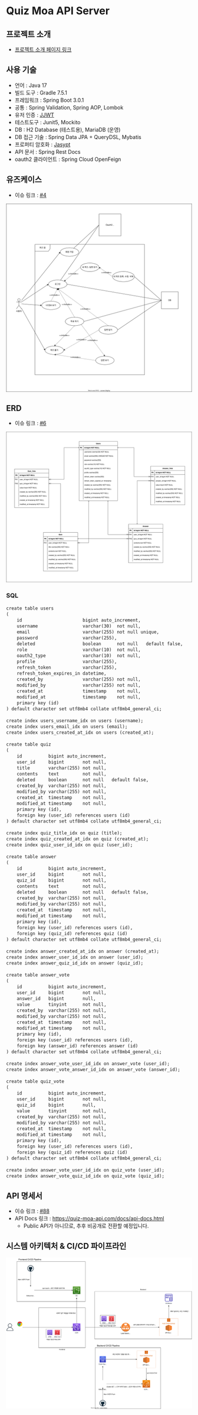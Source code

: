 # Quiz Moa API Server

## 프로젝트 소개

- [프로젝트 소개 페이지 링크](https://leesh5000.notion.site/Quiz-Moa-2df85502f59b4d019b98ed0e08f42919)

## 사용 기술

- 언어 : Java 17
- 빌드 도구 : Gradle 7.5.1
- 프레임워크 : Spring Boot 3.0.1
- 공통 : Spring Validation, Spring AOP, Lombok
- 유저 인증 : [JJWT](https://mvnrepository.com/artifact/io.jsonwebtoken/jjwt)
- 테스트도구 : Junit5, Mockito
- DB : H2 Database (테스트용), MariaDB (운영)
- DB 접근 기술 : Spring Data JPA + QueryDSL, Mybatis
- 프로퍼티 암호화 : [Jasypt](https://github.com/ulisesbocchio/jasypt-spring-boot)
- API 문서 : Spring Rest Docs
- oauth2 클라이언트 : Spring Cloud OpenFeign

## 유즈케이스

- 이슈 링크 : [#4](https://github.com/leesh5000/quiz-app-be/issues/4)

![usecase](document/usecase.svg)

## ERD

- 이슈 링크 : [#6](https://github.com/leesh5000/quiz-app-be/issues/6)

![erd](document/erd.svg)

### SQL

```mysql
create table users
(
    id                       bigint auto_increment,
    username                 varchar(30)  not null,
    email                    varchar(255) not null unique,
    password                 varchar(255),
    deleted                  boolean      not null   default false,
    role                     varchar(10)  not null,
    oauth2_type              varchar(10)  not null,
    profile                  varchar(255),
    refresh_token            varchar(255),
    refresh_token_expires_in datetime,
    created_by               varchar(255) not null,
    modified_by              varchar(255) not null,
    created_at               timestamp    not null,
    modified_at              timestamp    not null,
    primary key (id)
) default character set utf8mb4 collate utf8mb4_general_ci;

create index users_username_idx on users (username);
create index users_email_idx on users (email);
create index users_created_at_idx on users (created_at);

create table quiz
(
    id          bigint auto_increment,
    user_id     bigint       not null,
    title       varchar(255) not null,
    contents    text         not null,
    deleted     boolean      not null   default false,
    created_by  varchar(255) not null,
    modified_by varchar(255) not null,
    created_at  timestamp    not null,
    modified_at timestamp    not null,
    primary key (id),
    foreign key (user_id) references users (id)
) default character set utf8mb4 collate utf8mb4_general_ci;

create index quiz_title_idx on quiz (title);
create index quiz_created_at_idx on quiz (created_at);
create index quiz_user_id_idx on quiz (user_id);

create table answer
(
    id          bigint auto_increment,
    user_id     bigint       not null,
    quiz_id     bigint       not null,
    contents    text         not null,
    deleted     boolean      not null   default false,
    created_by  varchar(255) not null,
    modified_by varchar(255) not null,
    created_at  timestamp    not null,
    modified_at timestamp    not null,
    primary key (id),
    foreign key (user_id) references users (id),
    foreign key (quiz_id) references quiz (id)
) default character set utf8mb4 collate utf8mb4_general_ci;

create index answer_created_at_idx on answer (created_at);
create index answer_user_id_idx on answer (user_id);
create index answer_quiz_id_idx on answer (quiz_id);

create table answer_vote
(
    id          bigint auto_increment,
    user_id     bigint       not null,
    answer_id   bigint       null,
    value       tinyint      not null,
    created_by  varchar(255) not null,
    modified_by varchar(255) not null,
    created_at  timestamp    not null,
    modified_at timestamp    not null,
    primary key (id),
    foreign key (user_id) references users (id),
    foreign key (answer_id) references answer (id)
) default character set utf8mb4 collate utf8mb4_general_ci;

create index answer_vote_user_id_idx on answer_vote (user_id);
create index answer_vote_answer_id_idx on answer_vote (answer_id);

create table quiz_vote
(
    id          bigint auto_increment,
    user_id     bigint       not null,
    quiz_id     bigint       null,
    value       tinyint      not null,
    created_by  varchar(255) not null,
    modified_by varchar(255) not null,
    created_at  timestamp    not null,
    modified_at timestamp    not null,
    primary key (id),
    foreign key (user_id) references users (id),
    foreign key (quiz_id) references quiz (id)
) default character set utf8mb4 collate utf8mb4_general_ci;

create index answer_vote_user_id_idx on quiz_vote (user_id);
create index answer_vote_quiz_id_idx on quiz_vote (quiz_id);
```

## API 명세서

- 이슈 링크 : [#88](https://github.com/leesh5000/quiz-app-be/issues/88)
- API Docs 링크 : https://quiz-moa-api.com/docs/api-docs.html
  - Public API가 아니므로, 추후 비공개로 전환할 예정입니다.

## 시스템 아키텍처 & CI/CD 파이프라인
![architecture](document/architecture.svg)